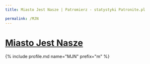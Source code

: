 ```yaml
---
title: Miasto Jest Nasze | Patromierz - statystyki Patronite.pl

permalink: /MJN
---
```


# [Miasto Jest Nasze](https://patronite.pl/MJN)

{% include profile.md name="MJN" prefix="m" %}
